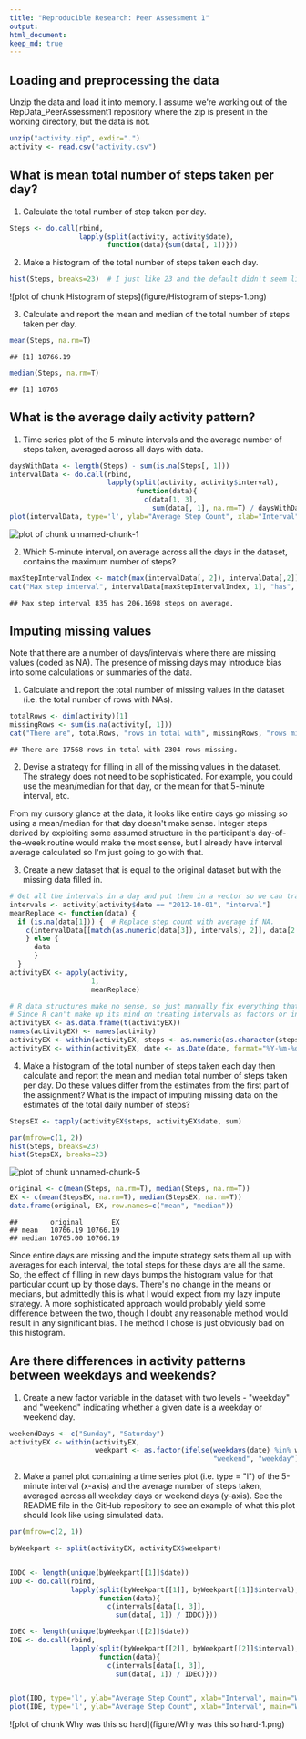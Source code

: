 ```yaml
---
title: "Reproducible Research: Peer Assessment 1"
output: 
html_document:
keep_md: true
---
```



## Loading and preprocessing the data
Unzip the data and load it into memory. I assume we're working out of the RepData_PeerAssessment1 repository where the zip is present in the working directory, but the data is not.


```r
unzip("activity.zip", exdir=".")
activity <- read.csv("activity.csv")
```


## What is mean total number of steps taken per day?
1. Calculate the total number of step taken per day.

```r
Steps <- do.call(rbind,
                 lapply(split(activity, activity$date),
                        function(data){sum(data[, 1])}))
```

2. Make a histogram of the total number of steps taken each day.

```r
hist(Steps, breaks=23)  # I just like 23 and the default didn't seem like enough.
```

![plot of chunk Histogram of steps](figure/Histogram of steps-1.png) 

3. Calculate and report the mean and median of the total number of steps taken per day.

```r
mean(Steps, na.rm=T)
```

```
## [1] 10766.19
```

```r
median(Steps, na.rm=T)
```

```
## [1] 10765
```


## What is the average daily activity pattern?
1. Time series plot of the 5-minute intervals and the average number of steps taken, averaged across all days with data.

```r
daysWithData <- length(Steps) - sum(is.na(Steps[, 1]))
intervalData <- do.call(rbind,
                        lapply(split(activity, activity$interval),
                               function(data){
                                 c(data[1, 3],
                                   sum(data[, 1], na.rm=T) / daysWithData)}))
plot(intervalData, type='l', ylab="Average Step Count", xlab="Interval")
```

![plot of chunk unnamed-chunk-1](figure/unnamed-chunk-1-1.png) 

2. Which 5-minute interval, on average across all the days in the dataset, contains the maximum number of steps?

```r
maxStepIntervalIndex <- match(max(intervalData[, 2]), intervalData[,2])
cat("Max step interval", intervalData[maxStepIntervalIndex, 1], "has", intervalData[maxStepIntervalIndex, 2], "steps on average.")
```

```
## Max step interval 835 has 206.1698 steps on average.
```


## Imputing missing values
Note that there are a number of days/intervals where there are missing values (coded as NA). The presence of missing days may introduce bias into some calculations or summaries of the data.

1. Calculate and report the total number of missing values in the dataset (i.e. the total number of rows with NAs).

```r
totalRows <- dim(activity)[1]
missingRows <- sum(is.na(activity[, 1]))
cat("There are", totalRows, "rows in total with", missingRows, "rows missing.")
```

```
## There are 17568 rows in total with 2304 rows missing.
```

2. Devise a strategy for filling in all of the missing values in the dataset. The strategy does not need to be sophisticated. For example, you could use the mean/median for that day, or the mean for that 5-minute interval, etc.

From my cursory glance at the data, it looks like entire days go missing so using a mean/median for that day doesn't make sense. Integer steps derived by exploiting some assumed structure in the participant's day-of-the-week routine would make the most sense, but I already have interval average calculated so I'm just going to go with that.

3. Create a new dataset that is equal to the original dataset but with the missing data filled in.

```r
# Get all the intervals in a day and put them in a vector so we can translate from factors to indices or vice versa.
intervals <- activity[activity$date == "2012-10-01", "interval"]
meanReplace <- function(data) {
  if (is.na(data[1])) {  # Replace step count with average if NA.
    c(intervalData[[match(as.numeric(data[3]), intervals), 2]], data[2:3])
    } else {
      data
      }
  }
activityEX <- apply(activity,
                    1,
                    meanReplace)

# R data structures make no sense, so just manually fix everything that broke.
# Since R can't make up its mind on treating intervals as factors or ints, just roll with it.
activityEX <- as.data.frame(t(activityEX))
names(activityEX) <- names(activity)
activityEX <- within(activityEX, steps <- as.numeric(as.character(steps)))
activityEX <- within(activityEX, date <- as.Date(date, format="%Y-%m-%d"))
```

4. Make a histogram of the total number of steps taken each day then calculate and report the mean and median total number of steps taken per day. Do these values differ from the estimates from the first part of the assignment? What is the impact of imputing missing data on the estimates of the total daily number of steps?

```r
StepsEX <- tapply(activityEX$steps, activityEX$date, sum)

par(mfrow=c(1, 2))
hist(Steps, breaks=23)
hist(StepsEX, breaks=23)
```

![plot of chunk unnamed-chunk-5](figure/unnamed-chunk-5-1.png) 

```r
original <- c(mean(Steps, na.rm=T), median(Steps, na.rm=T))
EX <- c(mean(StepsEX, na.rm=T), median(StepsEX, na.rm=T))
data.frame(original, EX, row.names=c("mean", "median"))
```

```
##        original       EX
## mean   10766.19 10766.19
## median 10765.00 10766.19
```
Since entire days are missing and the impute strategy sets them all up with averages for each interval, the total steps for these days are all the same. So, the effect of filling in new days bumps the histogram value for that particular count up by those days. There's no change in the means or medians, but admittedly this is what I would expect from my lazy impute strategy. A more sophisticated approach would probably yield some difference between the two, though I doubt any reasonable method would result in any significant bias. The method I chose is just obviously bad on this histogram.

## Are there differences in activity patterns between weekdays and weekends?
1. Create a new factor variable in the dataset with two levels - "weekday" and "weekend" indicating whether a given date is a weekday or weekend day.


```r
weekendDays <- c("Sunday", "Saturday")
activityEX <- within(activityEX,
                     weekpart <- as.factor(ifelse(weekdays(date) %in% weekendDays,
                                                  "weekend", "weekday")))
```

2. Make a panel plot containing a time series plot (i.e. type = "l") of the 5-minute interval (x-axis) and the average number of steps taken, averaged across all weekday days or weekend days (y-axis). See the README file in the GitHub repository to see an example of what this plot should look like using simulated data.

```r
par(mfrow=c(2, 1))

byWeekpart <- split(activityEX, activityEX$weekpart)


IDDC <- length(unique(byWeekpart[[1]]$date))
IDD <- do.call(rbind,
               lapply(split(byWeekpart[[1]], byWeekpart[[1]]$interval),
                      function(data){
                        c(intervals[data[1, 3]],
                          sum(data[, 1]) / IDDC)}))

IDEC <- length(unique(byWeekpart[[2]]$date))
IDE <- do.call(rbind,
               lapply(split(byWeekpart[[2]], byWeekpart[[2]]$interval),
                      function(data){
                        c(intervals[data[1, 3]],
                          sum(data[, 1]) / IDEC)}))


plot(IDD, type='l', ylab="Average Step Count", xlab="Interval", main="Weekday")
plot(IDE, type='l', ylab="Average Step Count", xlab="Interval", main="Weekend")
```

![plot of chunk Why was this so hard](figure/Why was this so hard-1.png) 
